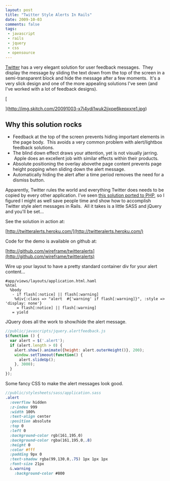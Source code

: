```yaml
---
layout: post
title: "Twitter Style Alerts In Rails"
date: 2009-10-03
comments: false
tags:
 - javascript
 - rails
 - jquery
 - css
 - opensource
---
```


[Twitter](http://twitter.com/) has a very elegant solution for user feedback messages.  They display the message by sliding the text down from the top of the screen in a semi-transparent block and hide the message after a few moments.  It's a very slick design and one of the more appealing solutions I've seen (and I've worked with a lot of feedback designs).


[](http://img.skitch.com/20091003-x7i4ydi1wuk2jjxpe6kepxxre1.jpg)

[

](http://img.skitch.com/20091003-x7i4ydi1wuk2jjxpe6kepxxre1.jpg)


Why this solution rocks
-----------------------

  - Feedback at the top of the screen prevents hiding important elements in the page body.  This avoids a very common problem with alert/lightbox feedback solutions.
  - The blind down effect draws your attention, yet is not visually jarring.  Apple does an excellent job with similar effects within their products.
  - Absolute positioning the overlay abovethe page content prevents page height popping when sliding down the alert message.
  - Automatically hiding the alert after a time period removes the need for a dismiss button.


Apparently, Twitter rules the world and everything Twitter does needs to be copied by every other application. I've seen [this solution ported to PHP](http://briancray.com/2009/05/06/twitter-style-alert-jquery-cs-php/), so I figured I might as well save people time and show how to accomplish Twitter style alert messages in Rails.  All it takes is a little SASS and jQuery and you'll be set...


See the solution in action at:

[http://twitteralerts.heroku.com/](http://twitteralerts.heroku.com/)



Code for the demo is available on github at:

[http://github.com/wireframe/twitteralerts](http://github.com/wireframe/twitteralerts)



Wire up your layout to have a pretty standard container div for your alert content...

```haml
#app/views/layouts/application.html.haml
%html
  %body
   - if flash[:notice] || flash[:warning]
    %div{:class => "alert  #{'warning' if flash[:warning]}", :style => 'display: none'}
     = flash[:notice] || flash[:warning]
   = yield
```


JQuery does all the work to show/hide the alert message.

```javascript
//public/javascripts/jquery.alertfeedback.js
$(function () {
  var alert = $('.alert');
  if (alert.length > 0) {
    alert.show().animate({height: alert.outerHeight()}, 200);
    window.setTimeout(function() {
      alert.slideUp();
    }, 3000);
  }
});
```


Some fancy CSS to make the alert messages look good.

```sass
//public/stylesheets/sass/application.sass
.alert
  :overflow hidden
  :z-index 999
  :width 100%
  :text-align center
  :position absolute
  :top 0
  :left 0
  :background-color rgb(161,195,0)
  :background-color rgba(161,195,0,.8)
  :height 0
  :color #fff
  :padding 9px 0
  :text-shadow rgba(99,130,0,.75) 1px 1px 1px
  :font-size 21px
  &.warning
    :background-color #800
```

